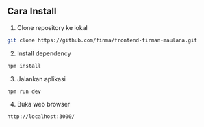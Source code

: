 ## Cara Install

1. Clone repository ke lokal

```bash
git clone https://github.com/finma/frontend-firman-maulana.git
```

2. Install dependency

```bash
npm install
```

3. Jalankan aplikasi

```bash
npm run dev
```

4. Buka web browser

```bash
http://localhost:3000/
```
